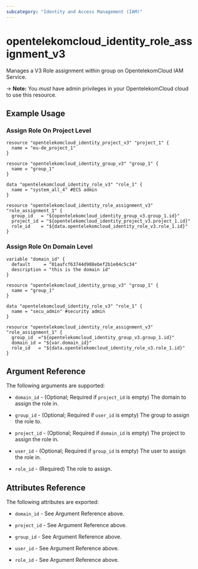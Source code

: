 ```yaml
---
subcategory: "Identity and Access Management (IAM)"
---
```


# opentelekomcloud_identity_role_assignment_v3

Manages a V3 Role assignment within group on OpentelekomCloud IAM Service.

-> **Note:** You _must_ have admin privileges in your OpentelekomCloud cloud to use
this resource. 

## Example Usage
 
### Assign Role On Project Level

```hcl
resource "opentelekomcloud_identity_project_v3" "project_1" {
  name = "eu-de_project_1"
}

resource "opentelekomcloud_identity_group_v3" "group_1" {
  name = "group_1"
}

data "opentelekomcloud_identity_role_v3" "role_1" {
  name = "system_all_4" #ECS admin
}

resource "opentelekomcloud_identity_role_assignment_v3" "role_assignment_1" {
  group_id   = "${opentelekomcloud_identity_group_v3.group_1.id}"
  project_id = "${opentelekomcloud_identity_project_v3.project_1.id}"
  role_id    = "${data.opentelekomcloud_identity_role_v3.role_1.id}"
}
```

### Assign Role On Domain Level

```hcl
variable "domain_id" {
  default     = "01aafcf63744d988ebef2b1e04c5c34"
  description = "this is the domain id"
}

resource "opentelekomcloud_identity_group_v3" "group_1" {
  name = "group_1"
}

data "opentelekomcloud_identity_role_v3" "role_1" {
  name = "secu_admin" #security admin
}

resource "opentelekomcloud_identity_role_assignment_v3" "role_assignment_1" {
  group_id  ="${opentelekomcloud_identity_group_v3.group_1.id}"
  domain_id = "${var.domain_id}"
  role_id   = "${data.opentelekomcloud_identity_role_v3.role_1.id}"
} 
```

## Argument Reference

The following arguments are supported:

* `domain_id` - (Optional; Required if `project_id` is empty) The domain to assign the role in.

* `group_id` - (Optional; Required if `user_id` is empty) The group to assign the role to.

* `project_id` - (Optional; Required if `domain_id` is empty) The project to assign the role in.

* `user_id` - (Optional; Required if `group_id` is empty) The user to assign the role in.

* `role_id` - (Required) The role to assign.

## Attributes Reference

The following attributes are exported:

* `domain_id` - See Argument Reference above.

* `project_id` - See Argument Reference above.

* `group_id` - See Argument Reference above.

* `user_id` - See Argument Reference above.

* `role_id` - See Argument Reference above.
